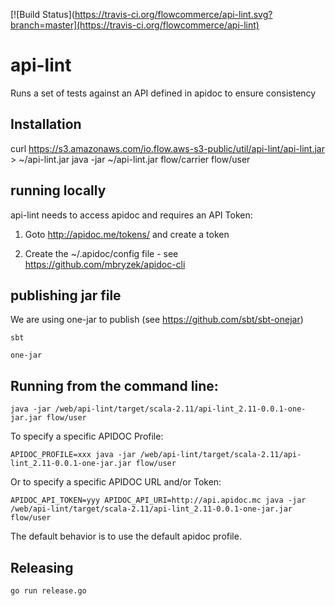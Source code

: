 [![Build Status](https://travis-ci.org/flowcommerce/api-lint.svg?branch=master](https://travis-ci.org/flowcommerce/api-lint)

# api-lint
Runs a set of tests against an API defined in apidoc to ensure consistency

## Installation

  curl https://s3.amazonaws.com/io.flow.aws-s3-public/util/api-lint/api-lint.jar > ~/api-lint.jar
  java -jar ~/api-lint.jar flow/carrier flow/user

## running locally

api-lint needs to access apidoc and requires an API Token:

  1. Goto http://apidoc.me/tokens/ and create a token

  2. Create the ~/.apidoc/config file - see https://github.com/mbryzek/apidoc-cli


## publishing jar file

We are using one-jar to publish (see https://github.com/sbt/sbt-onejar)

    sbt

    one-jar

## Running from the command line:

    java -jar /web/api-lint/target/scala-2.11/api-lint_2.11-0.0.1-one-jar.jar flow/user

To specify a specific APIDOC Profile:

    APIDOC_PROFILE=xxx java -jar /web/api-lint/target/scala-2.11/api-lint_2.11-0.0.1-one-jar.jar flow/user

Or to specify a specific APIDOC URL and/or Token:

    APIDOC_API_TOKEN=yyy APIDOC_API_URI=http://api.apidoc.mc java -jar /web/api-lint/target/scala-2.11/api-lint_2.11-0.0.1-one-jar.jar flow/user

The default behavior is to use the default apidoc profile.

## Releasing

    go run release.go
